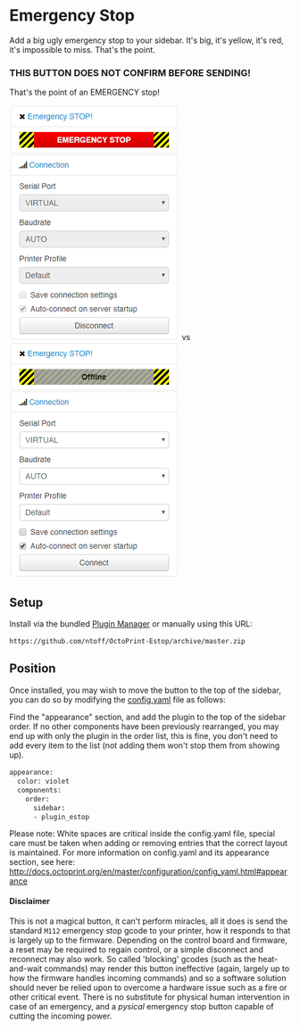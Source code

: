 # Emergency Stop

Add a big ugly emergency stop to your sidebar. It's big, it's yellow, it's red, it's impossible to miss. That's the point.

### THIS BUTTON DOES NOT CONFIRM BEFORE SENDING! 

That's the point of an EMERGENCY stop!

![](/extras/assets/img/plugins/estop/enabled.PNG) vs ![](/extras/assets/img/plugins/estop/disabled.PNG)

## Setup

Install via the bundled [Plugin Manager](https://github.com/foosel/OctoPrint/wiki/Plugin:-Plugin-Manager)
or manually using this URL:

    https://github.com/ntoff/OctoPrint-Estop/archive/master.zip

## Position

Once installed, you may wish to move the button to the top of the sidebar, you can do so by modifying the [config.yaml](http://docs.octoprint.org/en/master/configuration/config_yaml.html) file as follows:

Find the "appearance" section, and add the plugin to the top of the sidebar order. If no other components have been previously rearranged, you may end up with only the plugin in the order list, this  is fine, you don't need to add every item to the list (not adding them  won't stop them from showing up).

	appearance:
	  color: violet
	  components:
		order:
		  sidebar:
		  - plugin_estop

Please note: White spaces are critical inside the config.yaml file, special care must be taken when adding or removing entries that the correct layout is maintained. For more information on config.yaml and its appearance section, see here: http://docs.octoprint.org/en/master/configuration/config_yaml.html#appearance

#### Disclaimer

This is not a magical button, it can't perform miracles, all it does is send the standard `M112` emergency stop gcode to your printer, how it responds to that is largely up to the firmware. Depending on the control board and firmware, a reset may be required to regain control, or a simple disconnect and reconnect may also work. So called 'blocking' gcodes (such as the heat-and-wait commands) may render this button ineffective (again, largely up to how the firmware handles incoming commands) and so a software solution should never be relied upon to overcome a hardware issue such as a fire or other critical event. There is no substitute for physical human intervention in case of an emergency, and a _pysical_ emergency stop button capable of cutting the incoming power.
